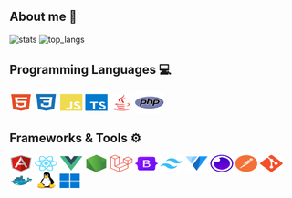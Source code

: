 ## About me 📃

<div style="display: inline_block">
  <img
    align="center"
    alt="stats"
    src="https://github-readme-stats.vercel.app/api?username=jmarcelnm&theme=dark&show_icons=true&rank_icon=github&include_all_commits=true&custom_title=My+GitHub+Stats"
  />
  <img
    align="center"
    alt="top_langs"
    src="https://github-readme-stats.vercel.app/api/top-langs?username=jmarcelnm&theme=dark"
  />
</div>

## Programming Languages 💻

<div style="display: inline_block">
  <img height="30" width="40" align="center" alt="HTML" src="https://raw.githubusercontent.com/devicons/devicon/master/icons/html5/html5-plain.svg"/>
  <img height="30" width="40" align="center" alt="CSS" src="https://raw.githubusercontent.com/devicons/devicon/master/icons/css3/css3-plain.svg"/>
  <img height="30" width="40" align="center" alt="JavaScript" src="https://raw.githubusercontent.com/devicons/devicon/master/icons/javascript/javascript-plain.svg"/>
  <img height="30" width="40" align="center" alt="TypeScript" src="https://raw.githubusercontent.com/devicons/devicon/master/icons/typescript/typescript-plain.svg"/>
  <img height="30" width="40" align="center" alt="Java" src="https://raw.githubusercontent.com/devicons/devicon/master/icons/java/java-plain.svg"/>
  <img height="40" width="50" align="center" alt="PHP" src="https://raw.githubusercontent.com/devicons/devicon/master/icons/php/php-original.svg"/>
</div>

## Frameworks & Tools ⚙️

<div style="display: inline_block">
  <img height="30" width="40" align="center" alt="Angular" src="https://raw.githubusercontent.com/devicons/devicon/master/icons/angularjs/angularjs-original.svg"/>
  <img height="30" width="40" align="center" alt="React" src="https://raw.githubusercontent.com/devicons/devicon/master/icons/react/react-original.svg"/>
  <img height="30" width="40" align="center" alt="Vue" src="https://raw.githubusercontent.com/devicons/devicon/master/icons/vuejs/vuejs-original.svg"/>
  
  <img height="30" width="40" align="center" alt="Node" src="https://raw.githubusercontent.com/devicons/devicon/master/icons/nodejs/nodejs-original.svg"/>
  <img height="30" width="40" align="center" alt="Laravel" src="https://raw.githubusercontent.com/devicons/devicon/master/icons/laravel/laravel-original.svg"/>
  
  <img height="30" width="40" align="center" alt="Bootstrap" src="https://raw.githubusercontent.com/devicons/devicon/master/icons/bootstrap/bootstrap-original.svg"/>
  <img height="30" width="40" align="center" alt="Tailwind" src="https://raw.githubusercontent.com/devicons/devicon/master/icons/tailwindcss/tailwindcss-original.svg"/>
  <img height="30" width="40" align="center" alt="Vuetify" src="https://raw.githubusercontent.com/devicons/devicon/master/icons/vuetify/vuetify-original.svg"/>

  <img height="30" width="40" align="center" alt="Insomnia" src="https://raw.githubusercontent.com/devicons/devicon/master/icons/insomnia/insomnia-original.svg"/>
  <img height="30" width="40" align="center" alt="Postman" src="https://raw.githubusercontent.com/devicons/devicon/master/icons/postman/postman-original.svg"/>
  
  <img height="30" width="40" align="center" alt="Git" src="https://raw.githubusercontent.com/devicons/devicon/master/icons/git/git-original.svg"/>
  <img height="30" width="40" align="center" alt="Docker" src="https://raw.githubusercontent.com/devicons/devicon/master/icons/docker/docker-original.svg"/>
  
  <img height="30" width="40" align="center" alt="Linux" src="https://raw.githubusercontent.com/devicons/devicon/master/icons/linux/linux-original.svg"/>
  <img height="25" width="35" align="center" alt="Windows" src="https://raw.githubusercontent.com/devicons/devicon/master/icons/windows11/windows11-original.svg"/>
</div>
